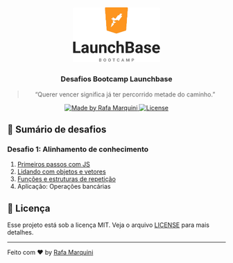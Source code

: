<h1 align="center">
    <img alt="Launchbase" src="assets/img/launchbase.png" width="200px" />
</h1>

<h3 align="center">
  Desafios Bootcamp Launchbase
</h3>

<blockquote align="center">“Querer vencer significa já ter percorrido metade do caminho.”</blockquote>

<p align="center">
  <a href="https://linkedin.com/in/rafamardegan">
    <img alt="Made by Rafa Marquini" src="https://img.shields.io/badge/made%20by-rafamarquini-%23F8952D">
  </a>
  <a href="LICENSE" >
    <img alt="License" src="https://img.shields.io/badge/license-MIT-%23F8952D">
  </a>
</p>

## :rocket: Sumário de desafios

### Desafio 1: Alinhamento de conhecimento
1. [Primeiros passos com JS](/desafio1/primeiros-passos-com-js/)
2. [Lidando com objetos e vetores](/desafio1/lidando-com-objetos-e-vetores)
3. [Funções e estruturas de repetição](/desafio1/funcoes-estruturas-repeticao)
4. Aplicação: Operações bancárias

## :memo: Licença

Esse projeto está sob a licença MIT. Veja o arquivo [LICENSE](LICENSE) para mais detalhes.

---

Feito com :heart: by [Rafa Marquini](https://linkedin.com/in/rafamardegan)
